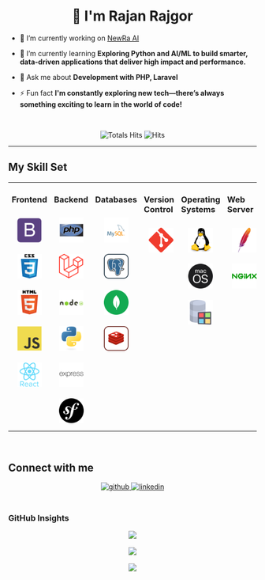<!-- <div align="center" width="50">

<img src="https://github.com/rajanrajgor/rajanrajgor/blob/main/images/dev-working_rounded.gif?raw=true" href="https://github.com/rajanrajgor" alt="CoDiNg RocKs"  width="60%"/><br> </div> -->

<h1 align="center">👋 I'm Rajan Rajgor</h1>
<!-- <h3 align="center">Software Engineer | PHP, Laravel, Symfony, JavaScript | Exploring Node.js, Python, React.js and More</h3> -->

- 🔭 I’m currently working on [NewRa AI](https://www.newra.ai/)
  

- 🌱 I’m currently learning **Exploring Python and AI/ML to build smarter, data-driven applications that deliver high impact and performance.** 
  

- 💬 Ask me about **Development with PHP, Laravel**
  

- ⚡ Fun fact **I'm constantly exploring new tech—there’s always something exciting to learn in the world of code!**
  

<br/> 

<div align="center">

![Totals Hits](https://komarev.com/ghpvc/?username=rajanrajgor&style=flat&color=orange&label=PROFILE+VIEWS)
![Hits](https://hits.seeyoufarm.com/api/count/incr/badge.svg?url=https%3A%2F%2Fgithub.com%2Frajanrajgor&count_bg=%2379C83D&title_bg=%23555555&icon=mediafire.svg&icon_color=%23E7E7E7&title=HITS&edge_flat=false)<br>
</div>


<hr></hr>

## My Skill Set  
<table><tr><td valign="top" width="33%">

### Frontend  
<div align="center">  
<img style="margin: 10px" src="https://github.com/rajanrajgor/rajanrajgor/blob/main/images/frontend/bootstrap-plain.svg" alt="Bootstrap" height="50" />  
<img style="margin: 10px" src="https://github.com/rajanrajgor/rajanrajgor/blob/main/images/frontend/css.svg" alt="CSS3" height="50" />  
<img style="margin: 10px" src="https://github.com/rajanrajgor/rajanrajgor/blob/main/images/frontend/html.svg" alt="HTML5" height="50" />  
<img style="margin: 10px" src="https://github.com/rajanrajgor/rajanrajgor/blob/main/images/frontend/javascript.svg" alt="JavaScript" height="50" />  
<img style="margin: 10px" src="https://github.com/rajanrajgor/rajanrajgor/blob/main/images/frontend/react.svg" alt="React" height="50" /> 
</div></td><td valign="top" width="33%">

### Backend
<div align="center">   
<img style="margin: 10px" src="https://github.com/rajanrajgor/rajanrajgor/blob/main/images/backend/php.svg" alt="PHP" height="50" />  
<img style="margin: 10px" src="https://github.com/rajanrajgor/rajanrajgor/blob/main/images/backend/Laravel.svg" alt="LARAVEL" height="50" />  
<img style="margin: 10px" src="https://github.com/rajanrajgor/rajanrajgor/blob/main/images/backend/node-js.svg" alt="Node.js" height="50" />   
<img style="margin: 10px" src="https://github.com/rajanrajgor/rajanrajgor/blob/main/images/backend/python.svg" alt="Python" height="50" />  
<img style="margin: 10px" src="https://github.com/rajanrajgor/rajanrajgor/blob/main/images/backend/express.svg" alt="Express.js" height="50" />  
<img style="margin: 10px" src="https://github.com/rajanrajgor/rajanrajgor/blob/main/images/backend/symfony.svg" alt="Symfony" height="50" /> 
</div></td><td valign="top" width="33%">

### Databases

<div align="center">   
<img style="margin: 10px" src="https://github.com/rajanrajgor/rajanrajgor/blob/main/images/database/mysql-logo.svg" alt="My Sql" height="50" />  
<img style="margin: 10px" src="https://github.com/rajanrajgor/rajanrajgor/blob/main/images/database/postgresql.svg" alt="Postgre Sql" height="50" />  
<img style="margin: 10px" src="https://github.com/rajanrajgor/rajanrajgor/blob/main/images/database/mongodb.svg" alt="Mongo DB" height="50" />   
<img style="margin: 10px" src="https://github.com/rajanrajgor/rajanrajgor/blob/main/images/database/redis.svg" alt="redis" height="50" />  
</div></td><td valign="top" width="33%">

### Version Control

<div align="center">   
<img style="margin: 10px" src="https://github.com/rajanrajgor/rajanrajgor/blob/main/images/version-control/git-scm-icon.svg" alt="GIT" height="50" />    
</div></td><td valign="top" width="33%">

### Operating Systems

<div align="center">   
<img style="margin: 10px" src="https://github.com/rajanrajgor/rajanrajgor/blob/main/images/os/linux-original.svg" alt="Linux" height="50" />    
<img style="margin: 10px" src="https://github.com/rajanrajgor/rajanrajgor/blob/main/images/os/MacOS_logo.svg" alt="MacOs" height="50" />    
<img style="margin: 10px" src="https://github.com/rajanrajgor/rajanrajgor/blob/main/images/os/window-operating-system.svg" alt="Windows" height="50" />    
</div></td><td valign="top" width="33%">

### Web Server

<div align="center">   
<img style="margin: 10px" src="https://github.com/rajanrajgor/rajanrajgor/blob/main/images/web-servers/apache.svg" alt="Apache" height="50" />    
<img style="margin: 10px" src="https://github.com/rajanrajgor/rajanrajgor/blob/main/images/web-servers/nginx-logo.svg" alt="Nginx" height="50" />       
</div></td><td valign="top" width="33%">

### Cloud & DevOps
<div align="center">  
<img style="margin: 10px" src="https://github.com/rajanrajgor/rajanrajgor/blob/main/images/devops/amazonwebservices-original-wordmark.svg" alt="AWS" height="50" />  
<img style="margin: 10px" src="https://github.com/rajanrajgor/rajanrajgor/blob/main/images/devops/kubernetes-icon.svg" alt="Kubernetes" height="50" />  
<img style="margin: 10px" src="https://github.com/rajanrajgor/rajanrajgor/blob/main/images/devops/gnu_bash-icon.svg" alt="Bash" height="50" /> 
</div></td></tr></table>  

<br/>  

## Connect with me  
<div align="center">
<a href="https://github.com/rajanrajgor" target="_blank">
<img src=https://img.shields.io/badge/github-%2324292e.svg?&style=for-the-badge&logo=github&logoColor=white alt=github style="margin-bottom: 5px;" />
</a>
<!-- <a href="https://twitter.com/kaushaljoshi75" target="_blank">
<img src=https://img.shields.io/badge/twitter-%2300acee.svg?&style=for-the-badge&logo=twitter&logoColor=white alt=twitter style="margin-bottom: 5px;" /> -->
</a>
<a href="https://linkedin.com/in/rajan-rajgor" target="_blank">
<img src=https://img.shields.io/badge/linkedin-%231E77B5.svg?&style=for-the-badge&logo=linkedin&logoColor=white alt=linkedin style="margin-bottom: 5px;" />
</a>
</a>
<!-- <a href="https://instagram.com/joshikaushal.18" target="_blank">
<img src=https://img.shields.io/badge/instagram-%23000000.svg?&style=for-the-badge&logo=instagram&logoColor=white alt=instagram style="margin-bottom: 5px;" />
</a>   -->
</div>  
  

<br/>  

### GitHub Insights
<div align="center" >

![](https://github-readme-stats.vercel.app/api?username=rajanrajgor&theme=gruvbox&hide_border=false&include_all_commits=true&count_private=true)<br/>

![](https://github-readme-streak-stats.herokuapp.com/?user=rajanrajgor&theme=merko&hide_border=true)<br/>

<a href="https://github-readme-activity-graph.vercel.app/graph?username=rajanrajgor&bg_color=0000000&color=0579C3&line=0579C3&point=417E87&area_color=006AFF&area=true&hide_border=true" target="_blank">
  <img src="https://github-readme-activity-graph.vercel.app/graph?username=rajanrajgor&bg_color=0000000&color=0579C3&line=0579C3&point=417E87&area_color=006AFF&area=true&hide_border=true" />
</a>
</div>
